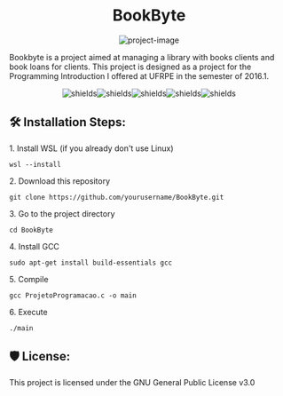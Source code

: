 <h1 align="center" id="title">BookByte</h1>

<p align="center"><img src="https://socialify.git.ci/LucasFranciscoCorreia/BookByte/image?description=1&amp;forks=1&amp;issues=1&amp;language=1&amp;name=1&amp;owner=1&amp;pattern=Circuit+Board&amp;pulls=1&amp;stargazers=1&amp;theme=Auto" alt="project-image"></p>

<p id="description">Bookbyte is a project aimed at managing a library with books clients and book loans for clients. This project is designed as a project for the Programming Introduction I offered at UFRPE in the semester of 2016.1.</p>

<p align="center"><img src="https://img.shields.io/github/downloads/LucasFranciscoCorreia/BookByte/total" alt="shields"><img src="https://img.shields.io/github/issues/LucasFranciscoCorreia/BookByte" alt="shields"><img src="https://img.shields.io/github/issues-pr/LucasFranciscoCorreia/BookByte" alt="shields"><img src="https://img.shields.io/github/license/LucasFranciscoCorreia/BookByte" alt="shields"><img src="https://img.shields.io/github/repo-size/LucasFranciscoCorreia/BookByte" alt="shields"></p>

<h2>🛠️ Installation Steps:</h2>

<p>1. Install WSL (if you already don't use Linux)</p>

```
wsl --install
```

<p>2. Download this repository</p>

```
git clone https://github.com/yourusername/BookByte.git
```

<p>3. Go to the project directory</p>

```
cd BookByte
```

<p>4. Install GCC</p>

```
sudo apt-get install build-essentials gcc
```

<p>5. Compile</p>

```
gcc ProjetoProgramacao.c -o main
```

<p>6. Execute</p>

```
./main
```

<h2>🛡️ License:</h2>

This project is licensed under the GNU General Public License v3.0
